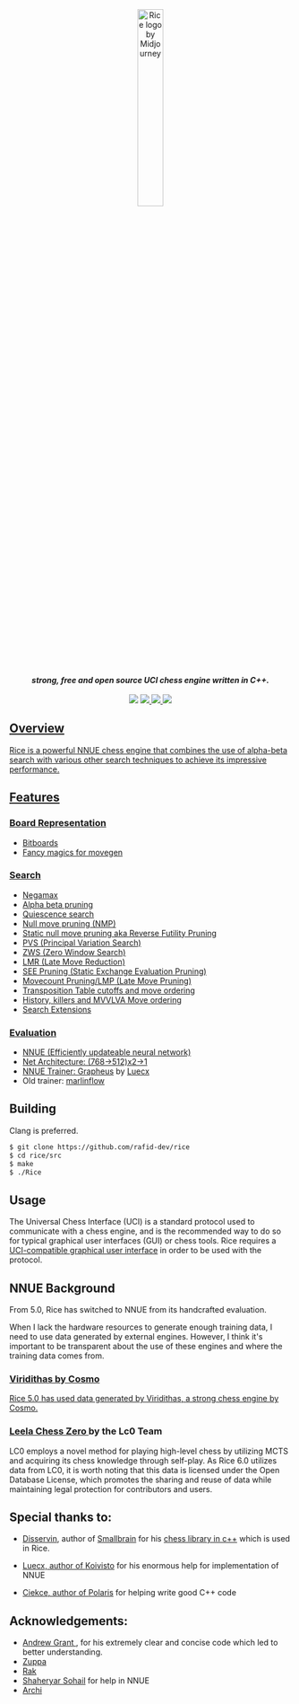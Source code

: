 <div align="center">
    <img src="./imgs/logo.png" alt="Rice logo by Midjourney" width="30%">
    <br>
    <br>
    <b><i>strong, free and open source UCI chess engine written in C++.</i></b>
    <br>
    <br>
    <img src="https://img.shields.io/github/downloads/rafid-dev/rice/total?color=green&style=for-the-badge">
    <a href="./LICENSE"><img src="https://img.shields.io/github/license/rafid-dev/rice?color=blue&style=for-the-badge">
    <img src="https://img.shields.io/github/v/release/rafid-dev/rice?color=blue&label=Latest%20release&style=for-the-badge">
    <img src="https://img.shields.io/github/last-commit/rafid-dev/rice?color=critical&style=for-the-badge">
</div>

## Overview
Rice is a powerful NNUE chess engine that combines the use of alpha-beta search with various other search techniques to achieve its impressive performance.

## Features

### Board Representation
* Bitboards
* Fancy magics for movegen

### Search

* Negamax
* Alpha beta pruning
* Quiescence search
* Null move pruning (NMP)
* Static null move pruning aka Reverse Futility Pruning
* PVS (Principal Variation Search)
* ZWS (Zero Window Search)
* LMR (Late Move Reduction)
* SEE Pruning (Static Exchange Evaluation Pruning)
* Movecount Pruning/LMP (Late Move Pruning)
* Transposition Table cutoffs and move ordering
* History, killers and MVVLVA Move ordering
* Search Extensions

### Evaluation
* NNUE (Efficiently updateable neural network)
* Net Architecture: (768->512)x2->1
* NNUE Trainer: <a href="https://github.com/Luecx/Grapheus">Grapheus</a> by <a href="https://github.com/Luecx/">Luecx</a>
* Old trainer: <a href="https://github.com/dsekercioglu/marlinflow">marlinflow</a>

## Building

Clang is preferred.

```bash
$ git clone https://github.com/rafid-dev/rice
$ cd rice/src
$ make 
$ ./Rice
```

## Usage
The Universal Chess Interface (UCI) is a standard protocol used to communicate with
a chess engine, and is the recommended way to do so for typical graphical user interfaces
(GUI) or chess tools. Rice requires a <a href="https://www.chessprogramming.org/UCI#GUIs">UCI-compatible graphical user interface</a> in order to be used with the protocol.

## NNUE Background
From 5.0, Rice has switched to NNUE from its handcrafted evaluation.

When I lack the hardware resources to generate enough training data, I need to use data generated by external engines. However, I think it's important to be transparent about the use of these engines and where the training data comes from.

### <a href="https://github.com/cosmobobak/viridithas/"> Viridithas by Cosmo
Rice 5.0 has used data generated by Viridithas, a strong chess engine by Cosmo.

### <a href="https://lczero.org"> Leela Chess Zero </a> by the Lc0 Team
LC0 employs a novel method for playing high-level chess by utilizing MCTS and acquiring its chess knowledge through self-play. As Rice 6.0 utilizes data from LC0, it is worth noting that this data is licensed under the Open Database License, which promotes the sharing and reuse of data while maintaining legal protection for contributors and users.

## Special thanks to:
* <a href="https://github.com/Disservin">Disservin</a>, author of <a href="https://github.com/Disservin/Smallbrain">Smallbrain</a> for his <a href="https://github.com/Disservin/chess-library">chess library in c++</a> which is used in Rice.
* <a href="https://github.com/Luecx/">Luecx, author of <a href="https://github.com/Luecx/Koivisto/">Koivisto</a> for his enormous help for implementation of NNUE

* <a href="https://github.com/Ciekce">Ciekce, author of <a href="https://github.com/Ciekce/Polaris">Polaris<a> for helping write good C++ code

## Acknowledgements: 
* <a href="https://github.com/AndyGrant"> Andrew Grant </a>, for his extremely clear and concise code which led to better understanding.
* <a href="https://github.com/pgg106">Zuppa</a>
* <a href="https://github.com/raklaptudirm">Rak</a>
* <a href="https://github.com/TheBlackPlague">Shaheryar Sohail</a> for help in NNUE
* <a href="https://github.com/archishou">Archi</a>